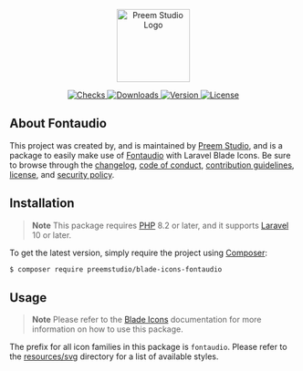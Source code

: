 <p align="center">
    <a href="https://preem.studio" target="_blank">
        <img src="https://raw.githubusercontent.com/PreemStudio/assets/main/logo-text.svg" width="128" alt="Preem Studio Logo" />
    </a>
</p>

<p align="center">
    <a href="https://github.com/PreemStudio/blade-icons-fontaudio/actions">
        <img src="https://badge.sh/github/check-runs/PreemStudio/blade-icons-fontaudio" alt="Checks" />
    </a>
    <a href="https://packagist.org/packages/preemstudio/blade-icons-fontaudio">
        <img src="https://badge.sh/packagist/downloads/PreemStudio/blade-icons-fontaudio" alt="Downloads" />
    </a>
    <a href="https://packagist.org/packages/preemstudio/blade-icons-fontaudio">
        <img src="https://badge.sh/packagist/version/PreemStudio/blade-icons-fontaudio" alt="Version" />
    </a>
    <a href="https://packagist.org/packages/preemstudio/blade-icons-fontaudio">
        <img src="https://badge.sh/packagist/license/PreemStudio/blade-icons-fontaudio" alt="License" />
    </a>
</p>

## About Fontaudio

This project was created by, and is maintained by [Preem Studio](https://github.com/PreemStudio), and is a package to easily make use of [Fontaudio](https://github.com/fefanto/fontaudio) with Laravel Blade Icons. Be sure to browse through the [changelog](CHANGELOG.md), [code of conduct](.github/CODE_OF_CONDUCT.md), [contribution guidelines](.github/CONTRIBUTING.md), [license](LICENSE), and [security policy](.github/SECURITY.md).

## Installation

> **Note**
> This package requires [PHP](https://www.php.net/) 8.2 or later, and it supports [Laravel](https://laravel.com/) 10 or later.

To get the latest version, simply require the project using [Composer](https://getcomposer.org/):

```bash
$ composer require preemstudio/blade-icons-fontaudio
```

## Usage

> **Note**
> Please refer to the [Blade Icons](https://github.com/PreemStudio/blade-icons) documentation for more information on how to use this package.

The prefix for all icon families in this package is `fontaudio`. Please refer to the [resources/svg](/resources/svg) directory for a list of available styles.
